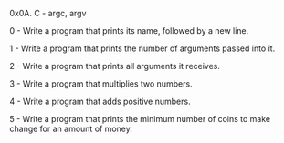 0x0A. C - argc, argv

0 - Write a program that prints its name, followed by a new line.

1 - Write a program that prints the number of arguments passed into it.

2 - Write a program that prints all arguments it receives.

3 - Write a program that multiplies two numbers.

4 - Write a program that adds positive numbers.

5 - Write a program that prints the minimum number of coins to make change for an amount of money.
